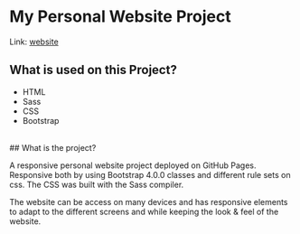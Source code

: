 # My Personal Website Project
Link: <a href="https://nicpoch.github.io/PersonalWebpage/paginaPersonal.html" target="_blank">website</a>
<br>
## What is used on this Project?
<ul>
  <li>HTML</li>
  <li>Sass</li>
  <li>CSS</li>
  <li>Bootstrap</li>
</ul>
<br>
## What is the project?
<p>
  A responsive personal website project deployed on GitHub Pages. Responsive both by using Bootstrap 4.0.0 classes and different rule sets on css.
  The CSS was built with the  Sass compiler. 
</p>
<p>
  The website can be access on many devices and has responsive elements to adapt to the different screens and while keeping the look & feel of the website.
</p>
